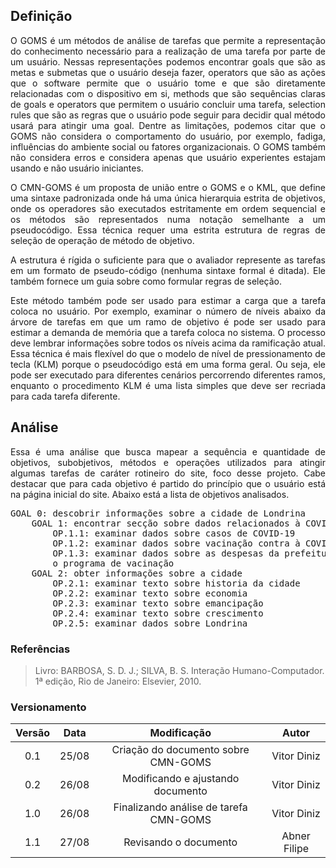 ## Definição
<p align = "justify">
O GOMS é um métodos de análise de tarefas que permite a representação do conhecimento necessário para a realização de uma tarefa por parte de um usuário. Nessas representações podemos encontrar goals que são as metas e submetas que o usuário deseja fazer, operators que são as ações que o software permite que o usuário tome e que são diretamente relacionadas com o dispositivo em si, methods que são sequências claras de goals e operators que permitem o usuário concluir uma tarefa, selection rules que são as regras que o usuário pode seguir para decidir qual método usará para atingir uma goal. Dentre as limitações, podemos citar que o GOMS não considera o comportamento do usuário, por exemplo, fadiga, influências do ambiente social ou fatores organizacionais. O GOMS também não considera erros e considera apenas que usuário experientes estajam usando e não usuário iniciantes.
</p>

<p align = "justify">
O CMN-GOMS é um proposta de união entre o GOMS e o KML, que define uma sintaxe padronizada onde há uma única hierarquia estrita de objetivos, onde os operadores são executados estritamente em ordem sequencial e os métodos são representados numa notação semelhante a um pseudocódigo. Essa técnica requer uma estrita estrutura de regras de seleção de operação de método de objetivo. 
</p>

<p align = "justify">
A estrutura é rígida o suficiente para que o avaliador represente as tarefas em um formato de pseudo-código (nenhuma sintaxe formal é ditada). Ele também fornece um guia sobre como formular regras de seleção.
</p>

<p align = "justify">
Este método também pode ser usado para estimar a carga que a tarefa coloca no usuário. Por exemplo, examinar o número de níveis abaixo da árvore de tarefas em que um ramo de objetivo é pode ser usado para estimar a demanda de memória que a tarefa coloca no sistema. O processo deve lembrar informações sobre todos os níveis acima da ramificação atual. Essa técnica é mais flexível do que o modelo de nível de pressionamento de tecla (KLM) porque o pseudocódigo está em uma forma geral. Ou seja, ele pode ser executado para diferentes cenários percorrendo diferentes ramos, enquanto o procedimento KLM é uma lista simples que deve ser recriada para cada tarefa diferente.
</p>

## Análise

<p align = "justify">
Essa é uma análise que busca mapear a sequência e quantidade de objetivos, subobjetivos, métodos e operações utilizados para atingir algumas tarefas de caráter rotineiro do site, foco desse projeto. Cabe destacar que para cada objetivo é partido do princípio que o usuário está na página inicial do site. Abaixo está a lista de objetivos analisados.
</p>

<div align = "justify">
<pre>
GOAL 0: descobrir informações sobre a cidade de Londrina
	GOAL 1: encontrar secção sobre dados relacionados à COVID-19
		OP.1.1: examinar dados sobre casos de COVID-19
        OP.1.2: examinar dados sobre vacinação contra à COVID-19
        OP.1.3: examinar dados sobre as despesas da prefeitura com 
		o programa de vacinação
	GOAL 2: obter informações sobre a cidade
		OP.2.1: examinar texto sobre historia da cidade
		OP.2.2: examinar texto sobre economia
		OP.2.3: examinar texto sobre emancipação
		OP.2.4: examinar texto sobre crescimento
		OP.2.5: examinar dados sobre Londrina
</pre>
</div>

### Referências

> Livro: BARBOSA, S. D. J.; SILVA, B. S. Interação Humano-Computador. 1ª edição, Rio de Janeiro: Elsevier, 2010.

### Versionamento

|Versão|Data|Modificação|Autor|
|:--:|:--:|:--:|:--:|
|0.1|25/08|Criação do documento sobre CMN-GOMS|Vitor Diniz|
|0.2|26/08|Modificando e ajustando documento|Vitor Diniz|
|1.0|26/08|Finalizando análise de tarefa CMN-GOMS|Vitor Diniz|
|1.1|27/08|Revisando o documento|Abner Filipe|